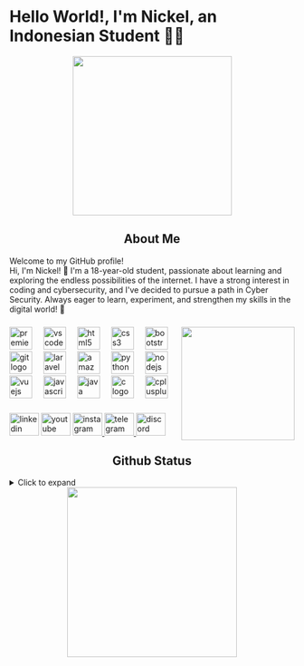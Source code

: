 # Hello World!, I'm Nickel, an Indonesian Student 👋🏼

<div align="center">
  <img height="281" src="https://media0.giphy.com/media/v1.Y2lkPTc5MGI3NjExd24yeXJ3cnZhaWl2NGh5eTJkbnpjbGlxano4OWloOW8xczA4YzcwNyZlcD12MV9pbnRlcm5hbF9naWZfYnlfaWQmY3Q9Zw/tQelarPg5cyRtXtu3K/giphy.gif"  />
</div>

## <div align=center>About Me</div>

Welcome to my GitHub profile! <br/>
Hi, I'm Nickel! 👋
I'm a 18-year-old student, passionate about learning and exploring the endless possibilities of the internet.
I have a strong interest in coding and cybersecurity, and I've decided to pursue a path in Cyber Security. Always eager to learn, experiment, and strengthen my skills in the digital world!  🚀

###

<img align="right" height="200" src="https://media4.giphy.com/media/v1.Y2lkPTc5MGI3NjExZGtrang0cjV1bGtyZWViNDI0dmIza3dham5pZ21memFkbDhmeXBzdSZlcD12MV9pbnRlcm5hbF9naWZfYnlfaWQmY3Q9Zw/MnIO9NK5QwKRvVvfE7/giphy.gif"  />

###

<div align="left">
  <img src="https://cdn.jsdelivr.net/gh/devicons/devicon/icons/premierepro/premierepro-original.svg" height="40" alt="premierepro logo"  />
  <img width="12" />
  <img src="https://cdn.jsdelivr.net/gh/devicons/devicon/icons/vscode/vscode-original.svg" height="40" alt="vscode logo"  />
  <img width="12" />
  <img src="https://cdn.jsdelivr.net/gh/devicons/devicon/icons/html5/html5-original.svg" height="40" alt="html5 logo"  />
  <img width="12" />
  <img src="https://cdn.jsdelivr.net/gh/devicons/devicon/icons/css3/css3-original.svg" height="40" alt="css3 logo"  />
  <img width="12" />
  <img src="https://cdn.jsdelivr.net/gh/devicons/devicon/icons/bootstrap/bootstrap-original.svg" height="40" alt="bootstrap logo"  />
  <img width="12" />
  <img src="https://cdn.jsdelivr.net/gh/devicons/devicon/icons/git/git-plain.svg" height="40" alt="git logo"  />
  <img width="12" />
  <img src="https://cdn.jsdelivr.net/gh/devicons/devicon/icons/laravel/laravel-original.svg" height="40" alt="laravel logo"  />
  <img width="12" />
  <img src="https://cdn.jsdelivr.net/gh/devicons/devicon/icons/amazonwebservices/amazonwebservices-plain-wordmark.svg" height="40" alt="amazonwebservices logo"  />
  <img width="12" />
  <img src="https://cdn.jsdelivr.net/gh/devicons/devicon/icons/python/python-original.svg" height="40" alt="python logo"  />
  <img width="12" />
  <img src="https://cdn.jsdelivr.net/gh/devicons/devicon/icons/nodejs/nodejs-original.svg" height="40" alt="nodejs logo"  />
  <img width="12" />
  <img src="https://cdn.jsdelivr.net/gh/devicons/devicon/icons/vuejs/vuejs-original.svg" height="40" alt="vuejs logo"  />
  <img width="12" />
  <img src="https://cdn.jsdelivr.net/gh/devicons/devicon/icons/javascript/javascript-plain.svg" height="40" alt="javascript logo"  />
  <img width="12" />
  <img src="https://cdn.jsdelivr.net/gh/devicons/devicon/icons/java/java-original.svg" height="40" alt="java logo"  />
  <img width="12" />
  <img src="https://cdn.jsdelivr.net/gh/devicons/devicon/icons/c/c-original.svg" height="40" alt="c logo"  />
  <img width="12" />
  <img src="https://cdn.jsdelivr.net/gh/devicons/devicon/icons/cplusplus/cplusplus-original.svg" height="40" alt="cplusplus logo"  />
</div>

###

<div align="left">
  <img src="https://raw.githubusercontent.com/maurodesouza/profile-readme-generator/master/src/assets/icons/social/linkedin/default.svg" width="52" height="40" alt="linkedin logo"  />
  <img src="https://raw.githubusercontent.com/maurodesouza/profile-readme-generator/master/src/assets/icons/social/youtube/default.svg" width="52" height="40" alt="youtube logo"  />
  <a href="https://www.instagram.com/nickellodeeoon?igsh=MXBwZ3BxY2o2OTgwZA==" target="_blank">
    <img src="https://raw.githubusercontent.com/maurodesouza/profile-readme-generator/master/src/assets/icons/social/instagram/default.svg" width="52" height="40" alt="instagram logo"  />
  </a>
  <a href="https://t.me/athahytam" target="_blank">
    <img src="https://raw.githubusercontent.com/maurodesouza/profile-readme-generator/master/src/assets/icons/social/telegram/default.svg" width="52" height="40" alt="telegram logo"  />
  </a>
  <img src="https://raw.githubusercontent.com/maurodesouza/profile-readme-generator/master/src/assets/icons/social/discord/default.svg" width="52" height="40" alt="discord logo"  />
</div>

## <div align=center>Github Status</div>

<details>
<summary>Click to expand</summary>

[![nickelsync's GitHub stats](https://github-readme-stats.vercel.app/api?username=nickelsync&show_icons=true&theme=radical)](https://github.com/anuraghazra/github-readme-stats)
[![nickelsync's Top Langs](https://github-readme-stats.vercel.app/api/top-langs/?username=nickelsync&layout=donut&theme=radical)](https://github.com/anuraghazra/github-readme-stats)
[![ygy](https://github-profile-trophy.vercel.app/?username=nickelsync&title=MultipleLang,Stars,Followers,Issues,Commits,Puller&layout=compact&theme=radical&no-frame=true")](https://github.com/ryo-ma/github-profile-trophy)

</details>


<div align="center">
  <img height="300" src="https://media1.giphy.com/media/v1.Y2lkPTc5MGI3NjExZ3ZncDk5NTZyeThmNTFhcDRkcXlmcW5kM3Y2dDY0ZnhoYTh2YnJyciZlcD12MV9pbnRlcm5hbF9naWZfYnlfaWQmY3Q9Zw/l9RMjN3IXC0MpwtVvq/giphy.gif"  />
</div>

###